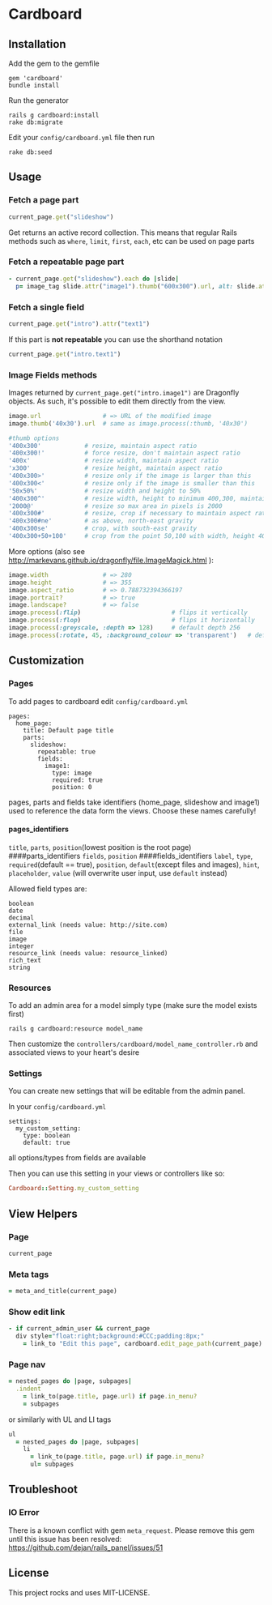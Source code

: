 # Cardboard

## Installation

Add the gem to the gemfile
```
gem 'cardboard'
bundle install
```

Run the generator
```
rails g cardboard:install
rake db:migrate
```

Edit your `config/cardboard.yml` file then run
```
rake db:seed
```


## Usage

### Fetch a page part
```ruby
current_page.get("slideshow")
```
Get returns an active record collection. 
This means that regular Rails methods such as `where`, `limit`, `first`, `each`, etc can be used on page parts

### Fetch a repeatable page part
```ruby
- current_page.get("slideshow").each do |slide| 
  p= image_tag slide.attr("image1").thumb("600x300").url, alt: slide.attr("description")
```
### Fetch a single field
```ruby
current_page.get("intro").attr("text1")
```
<!-- Or
```ruby
current_page.get("slideshow").fetch("pepople_count > 5")
``` -->

If this part is **not repeatable** you can use the shorthand notation
```ruby
current_page.get("intro.text1")
```


### Image Fields methods
Images returned by `current_page.get("intro.image1")` are Dragonfly objects. As such, it's possible to edit them directly from the view.

```ruby
image.url                 # => URL of the modified image
image.thumb('40x30').url  # same as image.process(:thumb, '40x30')

#thumb options
'400x300'            # resize, maintain aspect ratio
'400x300!'           # force resize, don't maintain aspect ratio
'400x'               # resize width, maintain aspect ratio
'x300'               # resize height, maintain aspect ratio
'400x300>'           # resize only if the image is larger than this
'400x300<'           # resize only if the image is smaller than this
'50x50%'             # resize width and height to 50%
'400x300^'           # resize width, height to minimum 400,300, maintain aspect ratio
'2000@'              # resize so max area in pixels is 2000
'400x300#'           # resize, crop if necessary to maintain aspect ratio (centre gravity)
'400x300#ne'         # as above, north-east gravity
'400x300se'          # crop, with south-east gravity
'400x300+50+100'     # crop from the point 50,100 with width, height 400,300
```

More options (also see http://markevans.github.io/dragonfly/file.ImageMagick.html ):
```ruby
image.width               # => 280
image.height              # => 355
image.aspect_ratio        # => 0.788732394366197
image.portrait?           # => true
image.landscape?          # => false
image.process(:flip)                         # flips it vertically
image.process(:flop)                         # flips it horizontally
image.process(:greyscale, :depth => 128)     # default depth 256
image.process(:rotate, 45, :background_colour => 'transparent')   # default bg black
```


## Customization

### Pages
To add pages to cardboard edit `config/cardboard.yml`

```
pages:
  home_page:
    title: Default page title
    parts:
      slideshow:
        repeatable: true
        fields:
          image1:
            type: image
            required: true
            position: 0
```
pages, parts and fields take identifiers (home_page, slideshow and image1) used to reference the data form the views. Choose these names carefully!

#### pages_identifiers
`title`, `parts`, `position`(lowest position is the root page)
####parts_identifiers
`fields`, `position`
####fields_identifiers
`label`, `type`, `required`(default == true), `position`, `default`(except files and images), `hint`, `placeholder`, `value` (will overwrite user input, use `default` instead)

Allowed field types are:
```
boolean
date
decimal
external_link (needs value: http://site.com)
file
image
integer
resource_link (needs value: resource_linked)
rich_text
string
```

### Resources
To add an admin area for a model simply type (make sure the model exists first)
```
rails g cardboard:resource model_name
```

Then customize the `controllers/cardboard/model_name_controller.rb` and associated views to your heart's desire


### Settings
You can create new settings that will be editable from the admin panel. 

In your `config/cardboard.yml`

```
settings:
  my_custom_setting:
    type: boolean
    default: true
```
all options/types from fields are available

Then you can use this setting in your views or controllers like so:
```ruby
Cardboard::Setting.my_custom_setting
```

## View Helpers
### Page
```ruby
current_page
```
### Meta tags
```ruby
= meta_and_title(current_page)
```
### Show edit link
```ruby
- if current_admin_user && current_page
  div style="float:right;background:#CCC;padding:8px;"
    = link_to "Edit this page", cardboard.edit_page_path(current_page)
```
### Page nav
```ruby
= nested_pages do |page, subpages|
  .indent
    = link_to(page.title, page.url) if page.in_menu?
    = subpages
```
or similarly with UL and LI tags
```ruby
ul
  = nested_pages do |page, subpages|
    li
      = link_to(page.title, page.url) if page.in_menu?
      ul= subpages
```

## Troubleshoot
### IO Error
There is a known conflict with gem `meta_request`. Please remove this gem until this issue has been resolved:
https://github.com/dejan/rails_panel/issues/51

## License
This project rocks and uses MIT-LICENSE.
